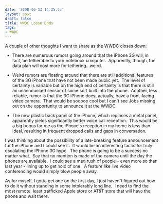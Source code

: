 ```yaml
---
date: '2008-06-13 14:35:33'
layout: post
draft: false
title: WWDC Loose Ends
tags:
- WWDC
---
```


A couple of other thoughts I want to share as the WWDC closes down:

  * There are numerous rumors going around that the iPhone 3G will, in fact, be tetherable to your notebook computer.  Apparently, though, the data plan will cost more for tethering...weird.

	
  * Weird rumors are floating around that there are still additional features of the 3G iPhone that have not been made public yet.  The level of certainty is variable but on the high end of certainty is that there is still an unannounced sensor of some sort built into the phone.  Another, less reliable, rumor is that the 3G iPhone does, actually, have a front-facing video camera.  That would be sooooo cool but I can't see Jobs missing out on the opportunity to announce it at the WWDC.

	
  * The new plastic back panel of the iPhone, which replaces a metal panel, apparently yields significantly better voice call reception.  This would be a big bonus for me as the iPhone's reception in my home is less than ideal, resulting in frequent dropped calls and gaps in conversation.


I was thinking about the possibility of a late-breaking feature announcement for the iPhone and I could see it.  It would be an interesting tactic for truly escalating the iPhone 3G hype.  The phone is going to be a success no matter what.  Say that no mention is made of the camera until the day the phones are available.  I could see a mad rush of people - even more so than last year - lining up to get hold of one.  A feature like live video conferencing would simply blow people away.

As for myself, I gotta get one on the first day, I just haven't figured out how to do it without standing in some intolerably long line.  I need to find the most remote, least trafficked Apple store or AT&T store that will have the phone and wait there.
